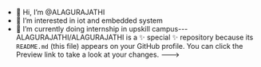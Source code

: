 - 👋 Hi, I’m @ALAGURAJATHI
- 👀 I’m interested in iot and embedded system
- 🌱 I’m currently doing internship in upskill campus---
ALAGURAJATHI/ALAGURAJATHI is a ✨ special ✨ repository because its `README.md` (this file) appears on your GitHub profile.
You can click the Preview link to take a look at your changes.
--->

